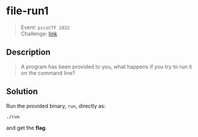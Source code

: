 # file-run1
> Event: `picoCTF 2022`  
> Challenge: [link](https://play.picoctf.org/challenges/266/)

## Description
> A program has been provided to you, what happens if you try to run it on the command line?

## Solution
Run the provided binary, `run`, directly as:
```bash
./run
```
and get the **flag**.